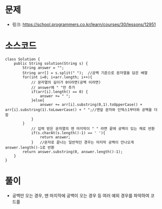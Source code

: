 # 문제
- 링크: 
<https://school.programmers.co.kr/learn/courses/30/lessons/12951>

# 소스코드
```
class Solution {
    public String solution(String s) {
        String answer = "";
        String arr[] = s.split(" ");  //공백 기준으로 문자열을 담은 배열
        for(int i=0; i<arr.length; i++){
            // 문자열의 길이가 0이라면(공백 이라면)
    		// answer에 " "만 추가
    		if(arr[i].length() == 0) {
    			answer += " ";
    		}else{
                answer += arr[i].substring(0,1).toUpperCase() + arr[i].substring(1).toLowerCase() + " ";//맨앞 문자와 인덱스1부터와 공백을 더함
            }
        }
            // 입력 받은 문자열의 맨 마지막이 " " 라면 끝에 공백이 있는 채로 반환
            if(s.charAt(s.length()-1) == ' '){
                return answer;
            }   //문자로 끝나는 일반적인 경우는 마지막 공백이 안나오게 answer.length()-1로 반환
        return answer.substring(0, answer.length()-1);
    }
}
```
# 풀이
- 공백만 오는 경우, 맨 마지막에 공백이 오는 경우 등 여러 예외 경우를 파악하여 코드를  
